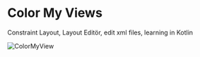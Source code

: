 # Color My Views

Constraint Layout, Layout Editör, edit xml files, learning in Kotlin

![ColorMyView](https://raw.githubusercontent.com/VBT-Intership/FatihEmreKalem-ColorMyViews/master/assets/ColorMyViews.gif)
